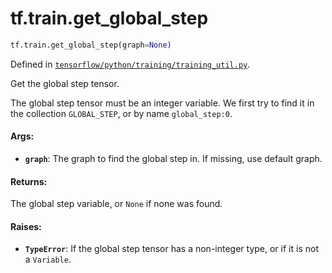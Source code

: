 <div itemscope itemtype="http://developers.google.com/ReferenceObject">
<meta itemprop="name" content="tf.train.get_global_step" />
<meta itemprop="path" content="Stable" />
</div>

# tf.train.get_global_step

``` python
tf.train.get_global_step(graph=None)
```



Defined in [`tensorflow/python/training/training_util.py`](/code/stable/tensorflow/python/training/training_util.py).

Get the global step tensor.

The global step tensor must be an integer variable. We first try to find it
in the collection `GLOBAL_STEP`, or by name `global_step:0`.

#### Args:

* <b>`graph`</b>: The graph to find the global step in. If missing, use default graph.


#### Returns:

The global step variable, or `None` if none was found.


#### Raises:

* <b>`TypeError`</b>: If the global step tensor has a non-integer type, or if it is not
    a `Variable`.